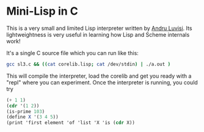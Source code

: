 # Mini-Lisp in C

This is a very small and limited Lisp interpreter written by 
[Andru Luvisi](http://www.sonoma.edu/users/l/luvisi/sl3.c). 
Its lightweightness
is very useful in learning how Lisp and Scheme internals work!

It's a single C source file which you can run like this:

```bash
gcc sl3.c && ((cat corelib.lisp; cat /dev/stdin) | ./a.out )
```

This will compile the interpreter, 
load the corelib and get you ready 
with a "repl" where you can experiment.
Once the interpreter is running, you could try

```scheme
(+ 1 1)
(cdr '(1 2))
(is-prime 103)
(define X '(3 4 5))
(print 'first element 'of 'list 'X 'is (cdr X))
```